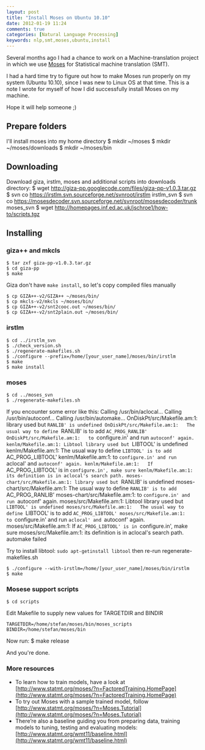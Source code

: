 ```yaml
---
layout: post
title: "Install Moses on Ubuntu 10.10"
date: 2012-01-19 11:24
comments: true
categories: [Natural Language Processing]
keywords: nlp,smt,moses,ubuntu,install
---
```

Several months ago I had a chance to work on a Machine-translation project in which we use [Moses](http://www.statmt.org/moses/) for Statistical machine translation (SMT).

I had a hard time try to figure out how to make Moses run properly on my system (Ubuntu 10.10), since I was new to Linux OS at that time. This is a note I wrote for myself of how I did successfully install Moses on my machine.

Hope it will help someone ;)

<!-- more -->

Prepare folders
---

I'll install moses into my home directory
    $ mkdir ~/moses
    $ mkdir ~/moses/downloads
    $ mkdir ~/moses/bin

Downloading
---

Download giza, irstlm, moses and additional scripts into downloads directory:
    $ wget http://giza-pp.googlecode.com/files/giza-pp-v1.0.3.tar.gz
    $ svn co https://irstlm.svn.sourceforge.net/svnroot/irstlm irstlm_svn
    $ svn co https://mosesdecoder.svn.sourceforge.net/svnroot/mosesdecoder/trunk moses_svn
    $ wget http://homepages.inf.ed.ac.uk/jschroe1/how-to/scripts.tgz

Installing
---

### giza++ and mkcls

    $ tar zxf giza-pp-v1.0.3.tar.gz
    $ cd giza-pp
    $ make

Giza don't have `make install`, so let's copy compiled files manually

    $ cp GIZA++-v2/GIZA++ ~/moses/bin/
    $ cp mkcls-v2/mkcls ~/moses/bin/
    $ cp GIZA++-v2/snt2cooc.out ~/moses/bin/
    $ cp GIZA++-v2/snt2plain.out ~/moses/bin/

### irstlm

    $ cd ../irstlm_svn
    $ ./check_version.sh
    $ ./regenerate-makefiles.sh
    $ ./configure --prefix=/home/[your_user_name]/moses/bin/irstlm
    $ make
    $ make install

### moses

    $ cd ../moses_svn
    $ ./regenerate-makefiles.sh

If you encounter some error like this:
    Calling /usr/bin/aclocal...
    Calling /usr/bin/autoconf...
    Calling /usr/bin/automake...
    OnDiskPt/src/Makefile.am:1: library used but `RANLIB' is undefined
    OnDiskPt/src/Makefile.am:1:   The usual way to define `RANLIB' is to add `AC_PROG_RANLIB'
    OnDiskPt/src/Makefile.am:1:   to `configure.in' and run `autoconf' again.
    kenlm/Makefile.am:1: Libtool library used but `LIBTOOL' is undefined
    kenlm/Makefile.am:1:   The usual way to define `LIBTOOL' is to add `AC_PROG_LIBTOOL'
    kenlm/Makefile.am:1:   to `configure.in' and run `aclocal' and `autoconf' again.
    kenlm/Makefile.am:1:   If `AC_PROG_LIBTOOL' is in `configure.in', make sure
    kenlm/Makefile.am:1:   its definition is in aclocal's search path.
    moses-chart/src/Makefile.am:1: library used but `RANLIB' is undefined
    moses-chart/src/Makefile.am:1:   The usual way to define `RANLIB' is to add `AC_PROG_RANLIB'
    moses-chart/src/Makefile.am:1:   to `configure.in' and run `autoconf' again.
    moses/src/Makefile.am:1: Libtool library used but `LIBTOOL' is undefined
    moses/src/Makefile.am:1:   The usual way to define `LIBTOOL' is to add `AC_PROG_LIBTOOL'
    moses/src/Makefile.am:1:   to `configure.in' and run `aclocal' and `autoconf' again.
    moses/src/Makefile.am:1:   If `AC_PROG_LIBTOOL' is in `configure.in', make sure
    moses/src/Makefile.am:1:   its definition is in aclocal's search path.
    automake failed

Try to install libtool: `sudo apt-getinstall libtool` then re-run regenerate-makefiles.sh

    $ ./configure --with-irstlm=/home/[your_user_name]/moses/bin/irstlm
    $ make

### Mosese support scripts

    $ cd scripts

Edit Makefile to supply new values for TARGETDIR and BINDIR

    TARGETDIR=/home/stefan/moses/bin/moses_scripts
    BINDIR=/home/stefan/moses/bin

Now run:
    $ make release

And you're done.

### More resources

- To learn how to train models, have a look at [http://www.statmt.org/moses/?n=FactoredTraining.HomePage](http://www.statmt.org/moses/?n=FactoredTraining.HomePage)
- To try out Moses with a sample trained model, follow [http://www.statmt.org/moses/?n=Moses.Tutorial](http://www.statmt.org/moses/?n=Moses.Tutorial)
- There’re also a baseline guiding you from preparing data, training models to tuning, testing and evaluating models: [http://www.statmt.org/wmt11/baseline.html](http://www.statmt.org/wmt11/baseline.html)

